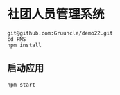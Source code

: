 # 社团人员管理系统
```
git@github.com:Gruuncle/demo22.git
cd PMS
npm install
```

## 启动应用
```
npm start
```
